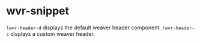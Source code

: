 # wvr-snippet
`!wvr-header-d` displays the default weaver header component.
`!wvr-header-c` displays a custom weaver header.